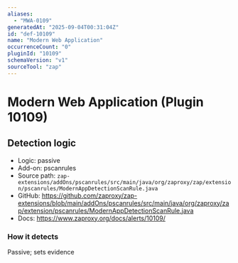 ```yaml
---
aliases:
  - "MWA-0109"
generatedAt: "2025-09-04T00:31:04Z"
id: "def-10109"
name: "Modern Web Application"
occurrenceCount: "0"
pluginId: "10109"
schemaVersion: "v1"
sourceTool: "zap"
---
```


# Modern Web Application (Plugin 10109)

## Detection logic

- Logic: passive
- Add-on: pscanrules
- Source path: `zap-extensions/addOns/pscanrules/src/main/java/org/zaproxy/zap/extension/pscanrules/ModernAppDetectionScanRule.java`
- GitHub: https://github.com/zaproxy/zap-extensions/blob/main/addOns/pscanrules/src/main/java/org/zaproxy/zap/extension/pscanrules/ModernAppDetectionScanRule.java
- Docs: https://www.zaproxy.org/docs/alerts/10109/

### How it detects

Passive; sets evidence

